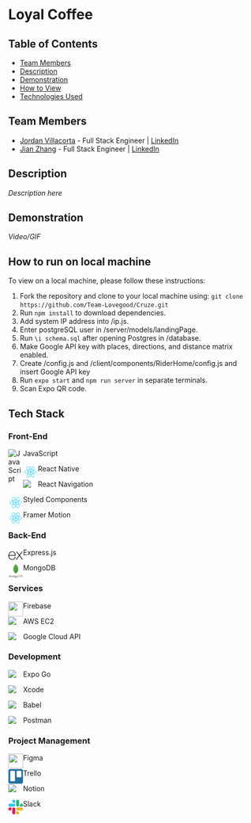 # Loyal Coffee

## Table of Contents
- [Team Members](#team-members-&-roles)
- [Description](#description)
- [Demonstration](#demonstration)
- [How to View](#how-to-view)
- [Technologies Used](#technologies-used)

## Team Members
- [Jordan Villacorta](https://github.com/jordanvillacorta) - Full Stack Engineer | [LinkedIn](https://www.linkedin.com/in/jordan-villacorta/)
- [Jian Zhang](https://github.com/OursCat) - Full Stack Engineer | [LinkedIn](https://www.linkedin.com/in/-jianzhang/)

## Description
*Description here*

## Demonstration
*Video/GIF*

## How to run on local machine
To view on a local machine, please follow these instructions:
1. Fork the repository and clone to your local machine using: `git clone https://github.com/Team-Lovegood/Cruze.git`
2. Run `npm install` to download dependencies.
3. Add system IP address into /ip.js.
4. Enter postgreSQL user in /server/models/landingPage.
5. Run `\i schema.sql` after opening Postgres in /database.
6. Make Google API key with places, directions, and distance matrix enabled.
7. Create /config.js and /client/components/RiderHome/config.js and insert Google API key
8. Run `expo start` and `npm run server` in separate terminals.
9. Scan Expo QR code.


## Tech Stack

### Front-End
JavaScript <img align="left" alt="JavaScript" width="30px" src="https://raw.githubusercontent.com/jmnote/z-icons/master/svg/javascript.svg" />
<br />

React Native<img align="left" alt="React" width="30px" src="https://raw.githubusercontent.com/github/explore/80688e429a7d4ef2fca1e82350fe8e3517d3494d/topics/react/react.png" />
<br />

React Navigation<img align="left" width="30px" src="https://reactnavigation.org/img/spiro.svg" />
<br />

Styled Components <img align="left" alt="StyledComponents" width="30px" src="https://raw.githubusercontent.com/github/explore/80688e429a7d4ef2fca1e82350fe8e3517d3494d/topics/react/react.png" />
<br />

Framer Motion <img align="left" alt="FramerMotion" width="30px" src="https://raw.githubusercontent.com/github/explore/80688e429a7d4ef2fca1e82350fe8e3517d3494d/topics/react/react.png" />
<br />


### Back-End
Express.js <img align="left" alt="Express" width="30px" src="https://github.com/devicons/devicon/blob/master/icons/express/express-original.svg" />
<br />

MongoDB <img align="left" width="30px" src="https://raw.githubusercontent.com/devicons/devicon/master/icons/mongodb/mongodb-original-wordmark.svg" />
<br />


### Services
Firebase <img align="left" height="30px" width="30px" src="https://seeklogo.com/images/F/firebase-logo-402F407EE0-seeklogo.com.png" />
<br />

AWS EC2 <img align="left" width="30px" src="https://upload.wikimedia.org/wikipedia/commons/thumb/9/93/Amazon_Web_Services_Logo.svg/1024px-Amazon_Web_Services_Logo.svg.png" />
<br />

Google Cloud API <img align="left" width="30px" src="https://seeklogo.com/images/G/google-cloud-logo-ADE788217F-seeklogo.com.png" />
<br />

### Development
Expo Go <img align="left" width="30px" src="https://seeklogo.com/images/E/expo-logo-01BB2BCFC3-seeklogo.com.png" />
<br />

Xcode <img align="left" width="30px" src="https://static.wikia.nocookie.net/logopedia/images/d/da/Icon_512x512_Normal%402xxcode.png/revision/latest/scale-to-width-down/250?cb=20200917151913" />
<br />

Babel <img align="left" width="30px" src="https://user-images.githubusercontent.com/3025322/87547253-bf050400-c6a2-11ea-950a-280311bc6cc8.png" />
<br />

Postman <img align="left" width="30px" src="https://seeklogo.com/images/P/postman-logo-F43375A2EB-seeklogo.com.png" />
<br />


### Project Management
Figma <img align="left" width="30px" height="30px" src="https://upload.wikimedia.org/wikipedia/commons/3/33/Figma-logo.svg" />
<br />

Trello <img align="left" alt="Trello" width="30px" src="https://raw.githubusercontent.com/devicons/devicon/master/icons/trello/trello-plain.svg" />
<br />

Notion <img align="left" width="30px" src="https://cdn.worldvectorlogo.com/logos/notion-logo-1.svg" />
<br />

Slack <img align="left" alt="Slack" width="30px" src="https://github.com/devicons/devicon/blob/master/icons/slack/slack-original.svg" />
<br />
<br />




